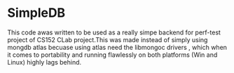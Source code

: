 # SimpleDB

This code awas written to be used as a really simpe backend for perf-test project of CS152 CLab project.This was made instead of simply using mongdb atlas becuase using atlas need the libmongoc drivers , which when it comes to portability and running flawlessly on both platforms (Win and Linux) highly lags behind.
